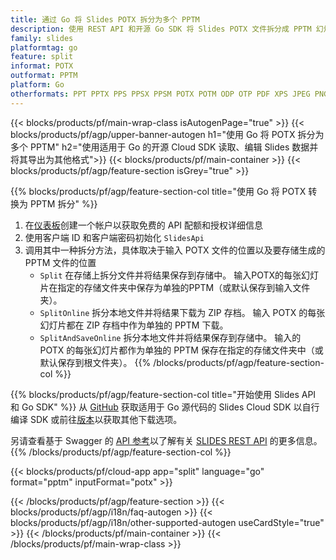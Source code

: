 ```yaml
---
title: 通过 Go 将 Slides POTX 拆分为多个 PPTM
description: 使用 REST API 和开源 Go SDK 将 Slides POTX 文件拆分成 PPTM 幻灯片
family: slides
platformtag: go
feature: split
informat: POTX
outformat: PPTM
platform: Go
otherformats: PPT PPTX PPS PPSX PPSM POTX POTM ODP OTP PDF XPS JPEG PNG BMP TIFF SVG HTML5 MD GIF XAML
---
```


{{< blocks/products/pf/main-wrap-class isAutogenPage="true" >}}
{{< blocks/products/pf/agp/upper-banner-autogen h1="使用 Go 将 POTX 拆分为多个 PPTM" h2="使用适用于 Go 的开源 Cloud SDK 读取、编辑 Slides 数据并将其导出为其他格式">}}
{{< blocks/products/pf/main-container >}}
{{< blocks/products/pf/agp/feature-section isGrey="true" >}}

{{% blocks/products/pf/agp/feature-section-col title="使用 Go 将 POTX 转换为 PPTM 拆分" %}}
1. 在<a href="https://dashboard.aspose.cloud/">仪表板</a>创建一个帐户以获取免费的 API 配额和授权详细信息
1. 使用客户端 ID 和客户端密码初始化 ```SlidesApi```
1. 调用其中一种拆分方法，具体取决于输入 POTX 文件的位置以及要存储生成的 PPTM 文件的位置
    - ```Split``` 在存储上拆分文件并将结果保存到存储中。 输入POTX的每张幻灯片在指定的存储文件夹中保存为单独的PPTM（或默认保存到输入文件夹）。
    - ```SplitOnline``` 拆分本地文件并将结果下载为 ZIP 存档。 输入 POTX 的每张幻灯片都在 ZIP 存档中作为单独的 PPTM 下载。
    - ```SplitAndSaveOnline``` 拆分本地文件并将结果保存到存储中。 输入的 POTX 的每张幻灯片都作为单独的 PPTM 保存在指定的存储文件夹中（或默认保存到根文件夹）。
{{% /blocks/products/pf/agp/feature-section-col %}}

{{% blocks/products/pf/agp/feature-section-col title="开始使用 Slides API 和 Go SDK" %}}
从 [GitHub](https://github.com/aspose-slides-cloud/aspose-slides-cloud-go) 获取适用于 Go 源代码的 Slides Cloud SDK 以自行编译 SDK 或前往[版本](https://releases.aspose.cloud/)以获取其他下载选项。
 
另请查看基于 Swagger 的 [API 参考](https://apireference.aspose.cloud/slides/)以了解有关 [SLIDES REST API](https://products.aspose.cloud/slides/curl/) 的更多信息。
{{% /blocks/products/pf/agp/feature-section-col %}}

{{< blocks/products/pf/cloud-app app="split" language="go" format="pptm" inputFormat="potx" >}}

{{< /blocks/products/pf/agp/feature-section >}}
{{< blocks/products/pf/agp/i18n/faq-autogen >}}
{{< blocks/products/pf/agp/i18n/other-supported-autogen useCardStyle="true" >}}
{{< /blocks/products/pf/main-container >}}
{{< /blocks/products/pf/main-wrap-class >}}